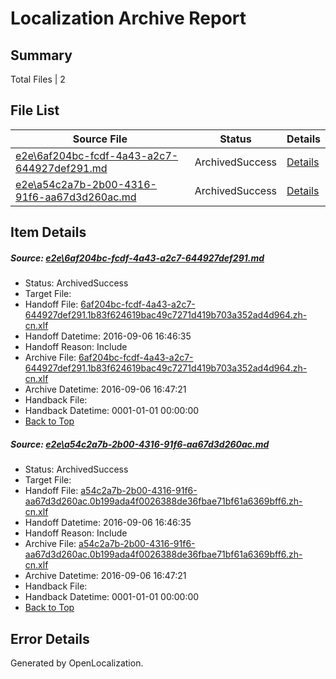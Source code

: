 # <a name='report-top'></a> Localization Archive Report

## Summary
 Total Files | 2

## File List
 Source File | Status | Details 
 ----------- | ------ | ------- 
 [e2e\6af204bc-fcdf-4a43-a2c7-644927def291.md](https://github.com/OpenLocalizationTestOrg/ol-test0/blob/d536d7904feab985507d6dd0a73a897405d85533/e2e/6af204bc-fcdf-4a43-a2c7-644927def291.md) | ArchivedSuccess | [Details](#3228a8fd3c2c2ce0f05d58cb13c75c253dbba8b41)
 [e2e\a54c2a7b-2b00-4316-91f6-aa67d3d260ac.md](https://github.com/OpenLocalizationTestOrg/ol-test0/blob/d536d7904feab985507d6dd0a73a897405d85533/e2e/a54c2a7b-2b00-4316-91f6-aa67d3d260ac.md) | ArchivedSuccess | [Details](#8ba30c937ddb84f6f2ae97e30f85fc927f594fce2)

## Item Details
##### <a name='3228a8fd3c2c2ce0f05d58cb13c75c253dbba8b41'></a> Source: [e2e\6af204bc-fcdf-4a43-a2c7-644927def291.md](https://github.com/OpenLocalizationTestOrg/ol-test0/blob/d536d7904feab985507d6dd0a73a897405d85533/e2e/6af204bc-fcdf-4a43-a2c7-644927def291.md)
* Status: ArchivedSuccess
* Target File: 
* Handoff File: [6af204bc-fcdf-4a43-a2c7-644927def291.1b83f624619bac49c7271d419b703a352ad4d964.zh-cn.xlf](https://github.com/OpenLocalizationTestOrg/ol-test0-handoff/blob/c39e0e190e5ee77c4d680679b4e80bbf0a27696d/ol-handoff/OpenLocalizationTestOrg/ol-test0-zhcn/ci/ht/6af204bc-fcdf-4a43-a2c7-644927def291.1b83f624619bac49c7271d419b703a352ad4d964.zh-cn.xlf)
* Handoff Datetime: 2016-09-06 16:46:35
* Handoff Reason: Include
* Archive File: [6af204bc-fcdf-4a43-a2c7-644927def291.1b83f624619bac49c7271d419b703a352ad4d964.zh-cn.xlf](https://github.com/OpenLocalizationTestOrg/ol-test0-handoff/blob/45a63915f95019a1e26572cfa7d0fa5ef56e8775/ol-archive/OpenLocalizationTestOrg/ol-test0-zhcn/ci/ht/6af204bc-fcdf-4a43-a2c7-644927def291.1b83f624619bac49c7271d419b703a352ad4d964.zh-cn.xlf)
* Archive Datetime: 2016-09-06 16:47:21
* Handback File: 
* Handback Datetime: 0001-01-01 00:00:00
* [Back to Top](#report-top)

##### <a name='8ba30c937ddb84f6f2ae97e30f85fc927f594fce2'></a> Source: [e2e\a54c2a7b-2b00-4316-91f6-aa67d3d260ac.md](https://github.com/OpenLocalizationTestOrg/ol-test0/blob/d536d7904feab985507d6dd0a73a897405d85533/e2e/a54c2a7b-2b00-4316-91f6-aa67d3d260ac.md)
* Status: ArchivedSuccess
* Target File: 
* Handoff File: [a54c2a7b-2b00-4316-91f6-aa67d3d260ac.0b199ada4f0026388de36fbae71bf61a6369bff6.zh-cn.xlf](https://github.com/OpenLocalizationTestOrg/ol-test0-handoff/blob/c39e0e190e5ee77c4d680679b4e80bbf0a27696d/ol-handoff/OpenLocalizationTestOrg/ol-test0-zhcn/ci/ht/a54c2a7b-2b00-4316-91f6-aa67d3d260ac.0b199ada4f0026388de36fbae71bf61a6369bff6.zh-cn.xlf)
* Handoff Datetime: 2016-09-06 16:46:35
* Handoff Reason: Include
* Archive File: [a54c2a7b-2b00-4316-91f6-aa67d3d260ac.0b199ada4f0026388de36fbae71bf61a6369bff6.zh-cn.xlf](https://github.com/OpenLocalizationTestOrg/ol-test0-handoff/blob/45a63915f95019a1e26572cfa7d0fa5ef56e8775/ol-archive/OpenLocalizationTestOrg/ol-test0-zhcn/ci/ht/a54c2a7b-2b00-4316-91f6-aa67d3d260ac.0b199ada4f0026388de36fbae71bf61a6369bff6.zh-cn.xlf)
* Archive Datetime: 2016-09-06 16:47:21
* Handback File: 
* Handback Datetime: 0001-01-01 00:00:00
* [Back to Top](#report-top)


## Error Details

Generated by OpenLocalization.
